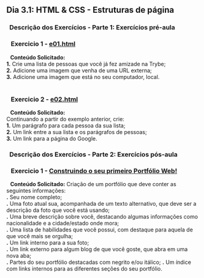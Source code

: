 ## Dia 3.1: HTML & CSS - Estruturas de página

### &nbsp; Descrição dos Exercícios - Parte 1: Exercícios pré-aula


  ### &nbsp;&nbsp; Exercicio 1 - [e01.html](https://github.com/thosijulio/trybe-exercises/blob/exercises/3.1/1.INTRODUCAO/BLOCO_03/DIA_01/e01.html)
  <b>&nbsp;&nbsp;&nbsp;Conteúdo Solicitado:</b> <br> **1.** Crie uma lista de pessoas que você já fez amizade na Trybe;<br>
**2.** Adicione uma imagem que venha de uma URL externa;<br>
**3.** Adicione uma imagem que está no seu computador, local.<br><br>

  ### &nbsp;&nbsp; Exercicio 2 - [e02.html](https://github.com/thosijulio/trybe-exercises/blob/exercises/3.1/1.INTRODUCAO/BLOCO_03/DIA_01/e02.html)
  <b>&nbsp;&nbsp;&nbsp;Conteúdo Solicitado:</b> <br>Continuando a partir do exemplo anterior, crie: <br>
  **1.** Um parágrafo para cada pessoa da sua lista;<br>
  **2.** Um link entre a sua lista e os parágrafos de pessoas;<br>
  **3.** Um link para a página do Google.


### &nbsp; Descrição dos Exercícios - Parte 2: Exercícios pós-aula


  ### &nbsp;&nbsp; Exercicio 1 - [Construindo o seu primeiro Portfólio Web!](https://github.com/thosijulio/thosijulio.github.io/blob/main/index.html)
  <b>&nbsp;&nbsp;&nbsp;Conteúdo Solicitado:</b> Criação de um portfólio que deve conter as seguintes informações:<br>
  **.** Seu nome completo;<br>
  **.** Uma foto atual sua, acompanhada de um texto alternativo, que deve ser a descrição da foto que você está usando;<br>
  **.** Uma breve descrição sobre você, destacando algumas informações como nacionalidade e a cidade/estado onde mora;<br>
  **.** Uma lista de habilidades que você possui, com destaque para aquela de que você mais se orgulha;<br>
  **.** Um link interno para a sua foto;<br>
  **.** Um link externo para algum blog de que você goste, que abra em uma nova aba;<br>
  **.** Partes do seu portfólio destacadas com negrito e/ou itálico; 
  **.** Um índice com links internos para as diferentes seções do seu portfólio. 
